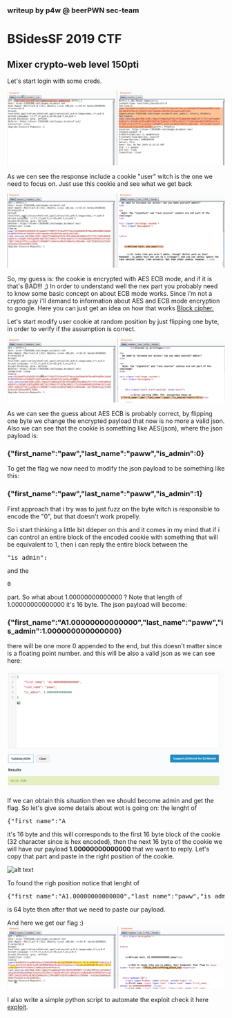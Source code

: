 ### writeup by p4w @ beerPWN sec-team

# BSidesSF 2019 CTF
## Mixer crypto-web level 150pti

Let's start login with some creds.

![alt text](screen/login.png)

As we cen see the response include a cookie "user" witch is the one we need to focus on.
Just use this cookie and see what we get back

![alt text](screen/normal_login.png)

So, my guess is:
the cookie is encrypted with AES ECB mode, and if it is that's BAD!!! ;)
In order to understand well the nex part you probably need to know some basic concept on about ECB mode works.
Since i'm not a crypto guy i'll demand to information about AES and ECB mode encryption to google.
Here you can just get an idea on how that works <a href="https://en.wikipedia.org/wiki/Block_cipher_mode_of_operation">Block cipher.</a>

Let's start modify user cookie at random position by just flipping one byte, in order to verify if the assumption is correct.

![alt text](screen/flip_one_byte.png)

As we can see the guess about AES ECB is probably correct, by flipping one byte we change the encrypted payload that now is no more a valid json.
Also we can see that the cookie is something like AES(json), where the json payload is:
### {"first_name":"paw","last_name":"paww","is_admin":0}

To get the flag we now need to modify the json payload to be something like this:
### {"first_name":"paw","last_name":"paww","is_admin":1}

First approach that i try was to just fuzz on the byte witch is responsible to encode the "0", but that doesn't work propelly.

So i start thinking a little bit ddeper on this and it comes in my mind that if i can control an entire block of the encoded cookie with something that will be equivalent to 1, then i can reply the entire block between the <pre>"is_admin":</pre> and the <pre>0</pre> part.
So what about 1.00000000000000 ?
Note that length of 1.00000000000000 it's 16 byte.
The json payload will become:
### {"first_name":"A1.00000000000000","last_name":"paww","is_admin":1.000000000000000}
there will be one more 0 appended to the end, but this doesn't matter since is a floating point number.
and this will be also a valid json as we can see here:

![alt text](screen/json_check.png)

If we can obtain this situation then we should become admin and get the flag.
So let's give some details about wot is going on:
the lenght of <pre>{"first_name":"A</pre>
it's 16 byte and this will corresponds to the first 16 byte block of the cookie (32 character since is hex encoded), then the next 16 byte of the cookie we will have our payload <b>1.00000000000000</b> that we want to reply.
Let's copy that part and paste in the right position of the cookie.

![alt text](screen/1.00000000000000_block.png)

To found the righ position notice that lenght of <pre> {"first_name":"A1.00000000000000","last_name":"paww","is_admin": </pre>
is 64 byte then after that we need to paste our payload.

And here we get our flag :)
![alt text](screen/get_flag.png)

I also write a simple python script to automate the exploit check it here <a href="https://github.com/beerpwn/ctf/blob/master/2019/BSidesSF_CTF/web/mixer/aes_block_reply_attack.py">exploit</a>.
